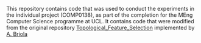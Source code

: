This repository contains code that was used to conduct the experiments in the individual project (COMP0138), as part of the completion for the MEng Computer Science programme at UCL.
It contains code that were modified from the original repository [Topological_Feature_Selection](https://github.com/FinancialComputingUCL/Topological_Feature_Selection) implemented by [A. Briola](https://github.com/AntoBr96)
